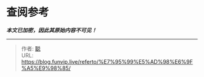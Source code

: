 # 查阅参考

***本文已加密，因此其原始内容不可见！***

---

> 作者: [聪](/about)  
> URL: https://blog.funvip.live/referto/%E7%95%99%E5%AD%98%E6%9F%A5%E9%98%85/  

